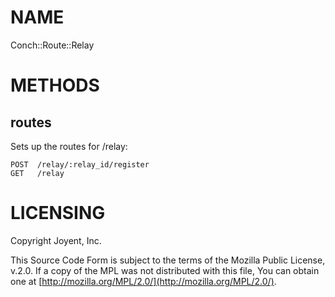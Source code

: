 # NAME

Conch::Route::Relay

# METHODS

## routes

Sets up the routes for /relay:

```
POST  /relay/:relay_id/register
GET   /relay
```

# LICENSING

Copyright Joyent, Inc.

This Source Code Form is subject to the terms of the Mozilla Public License,
v.2.0. If a copy of the MPL was not distributed with this file, You can obtain
one at [http://mozilla.org/MPL/2.0/](http://mozilla.org/MPL/2.0/).
